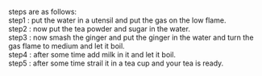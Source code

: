 steps are as follows:                               
step1 : put the water in a utensil and put the gas on the low flame.                  
step2 : now put the tea powder and sugar in the water.                                 
step3 : now smash the ginger and put the ginger in the water and turn the gas flame to medium and let it boil.                                                            
step4 : after some time add milk in it and let it boil.                               
step5 : after some time strail it in a tea cup and your tea is ready.